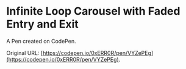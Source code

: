 # Infinite Loop Carousel with Faded Entry and Exit

A Pen created on CodePen.

Original URL: [https://codepen.io/0xERR0R/pen/VYZePEg](https://codepen.io/0xERR0R/pen/VYZePEg).

